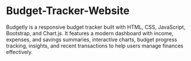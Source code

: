 # Budget-Tracker-Website
Budgetly is a responsive budget tracker built with HTML, CSS, JavaScript, Bootstrap, and Chart.js. It features a modern dashboard with income, expenses, and savings summaries, interactive charts, budget progress tracking, insights, and recent transactions to help users manage finances effectively.

